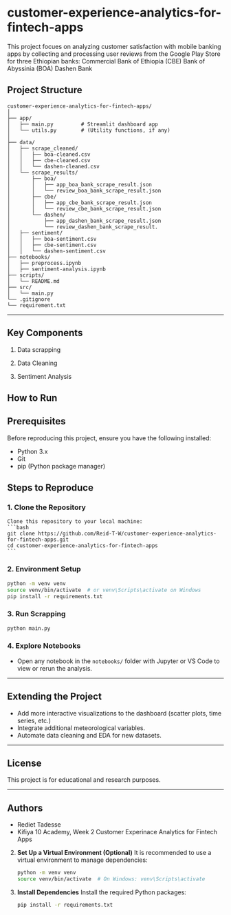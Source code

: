 # customer-experience-analytics-for-fintech-apps

This project focues on analyzing customer satisfaction with mobile banking apps by collecting and processing user reviews from the Google Play Store for three Ethiopian banks:
Commercial Bank of Ethiopia (CBE)
Bank of Abyssinia (BOA)
Dashen Bank


## Project Structure

```
customer-experience-analytics-for-fintech-apps/
│
├── app/
│   ├── main.py         # Streamlit dashboard app
│   └── utils.py        # (Utility functions, if any)
│
├── data/
│   ├── scrape_cleaned/
│   │   ├── boa-cleaned.csv
│   │   ├── cbe-cleaned.csv
│   │   └── dashen-cleaned.csv
│   └── scrape_results/
│       ├── boa/
│       │   ├── app_boa_bank_scrape_result.json
│       │   └── review_boa_bank_scrape_result.json
│       ├── cbe/
│       │   ├── app_cbe_bank_scrape_result.json
│       │   └── review_cbe_bank_scrape_result.json
│       └── dashen/
│           ├── app_dashen_bank_scrape_result.json
│           └── review_dashen_bank_scrape_result.
│   ├── sentiment/
│   │   ├── boa-sentiment.csv
│   │   ├── cbe-sentiment.csv
│   │   └── dashen-sentiment.csv
├── notebooks/
│   ├── preprocess.ipynb
│   ├── sentiment-analysis.ipynb
├── scripts/
│   └── README.md
├── src/
│   └── main.py
└── .gitignore
└── requirement.txt
```

---

## Key Components

1. Data scrapping

2. Data Cleaning

3. Sentiment Analysis

## How to Run

## Prerequisites

Before reproducing this project, ensure you have the following installed:

- Python 3.x
- Git
- pip (Python package manager)

## Steps to Reproduce

### 1. **Clone the Repository**  
    Clone this repository to your local machine:
    ```bash
    git clone https://github.com/Reid-T-W/customer-experience-analytics-for-fintech-apps.git
    cd customer-experience-analytics-for-fintech-apps
    ```

### 2. Environment Setup

```bash
python -m venv venv
source venv/bin/activate  # or venv\Scripts\activate on Windows
pip install -r requirements.txt
```

### 3. Run Scrapping

```bash
python main.py
```

### 4. Explore Notebooks

- Open any notebook in the `notebooks/` folder with Jupyter or VS Code to view or rerun the analysis.

---

## Extending the Project

- Add more interactive visualizations to the dashboard (scatter plots, time series, etc.)
- Integrate additional meteorological variables.
- Automate data cleaning and EDA for new datasets.

---

## License

This project is for educational and research purposes.

---

## Authors

- Rediet Tadesse
- Kifiya 10 Academy, Week 2 Customer Experinace Analytics for Fintech Apps










2. **Set Up a Virtual Environment (Optional)**
    It is recommended to use a virtual environment to manage dependencies:
    ```bash
    python -m venv venv
    source venv/bin/activate  # On Windows: venv\Scripts\activate
    ```

3. **Install Dependencies**
    Install the required Python packages:
    ```bash
    pip install -r requirements.txt
    ```

